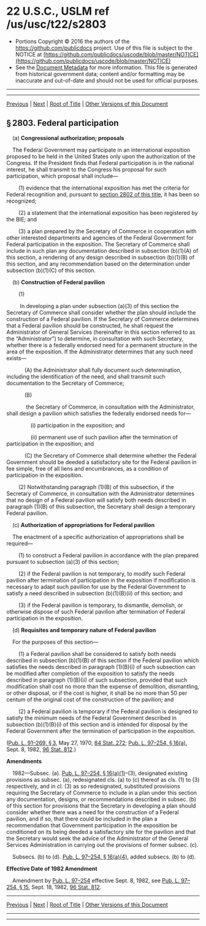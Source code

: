 ---
---

# 22 U.S.C., USLM ref /us/usc/t22/s2803

* Portions Copyright © 2016 the authors of the https://github.com/publicdocs project.
  Use of this file is subject to the NOTICE at [https://github.com/publicdocs/uscode/blob/master/NOTICE](https://github.com/publicdocs/uscode/blob/master/NOTICE)
* See the [Document Metadata](././../../../..//README.md) for more information.
  This file is generated from historical government data; content and/or formatting may be inaccurate and out-of-date and should not be used for official purposes.

----------
----------

[Previous](./../../../..//us/usc/t22/ch40/m__us_usc_t22_s2802.md) | [Next](./../../../..//us/usc/t22/ch40/m__us_usc_t22_s2804.md) | [Root of Title](./../../../../) | [Other Versions of this Document](https://publicdocs.github.io/go/links?ns=uslm&ref=%2Fus%2Fusc%2Ft22%2Fs2803)

## § 2803. Federal participation

    (a) __Congressional authorization; proposals__ 

    The Federal Government may participate in an international exposition proposed to be held in the United States only upon the authorization of the Congress. If the President finds that Federal participation is in the national interest, he shall transmit to the Congress his proposal for such participation, which proposal shall include—

        (1) evidence that the international exposition has met the criteria for Federal recognition and, pursuant to [section 2802 of this title][/us/usc/t22/s2802], it has been so recognized;

        (2) a statement that the international exposition has been registered by the BIE; and

        (3) a plan prepared by the Secretary of Commerce in cooperation with other interested departments and agencies of the Federal Government for Federal participation in the exposition. The Secretary of Commerce shall include in such plan any documentation described in subsection (b)(1)(A) of this section, a rendering of any design described in subsection (b)(1)(B) of this section, and any recommendation based on the determination under subsection (b)(1)(C) of this section.

    (b) __Construction of Federal pavilion__ 

        (1)

         In developing a plan under subsection (a)(3) of this section the Secretary of Commerce shall consider whether the plan should include the construction of a Federal pavilion. If the Secretary of Commerce determines that a Federal pavilion should be constructed, he shall request the Administrator of General Services (hereinafter in this section referred to as the “Administrator”) to determine, in consultation with such Secretary, whether there is a federally endorsed need for a permanent structure in the area of the exposition. If the Administrator determines that any such need exists—

            (A) the Administrator shall fully document such determination, including the identification of the need, and shall transmit such documentation to the Secretary of Commerce;

            (B)

             the Secretary of Commerce, in consultation with the Administrator, shall design a pavilion which satisfies the federally endorsed needs for—

                (i) participation in the exposition; and

                (ii) permanent use of such pavilion after the termination of participation in the exposition; and

            (C) the Secretary of Commerce shall determine whether the Federal Government should be deeded a satisfactory site for the Federal pavilion in fee simple, free of all liens and encumbrances, as a condition of participation in the exposition.

        (2) Notwithstanding paragraph (1)(B) of this subsection, if the Secretary of Commerce, in consultation with the Administrator determines that no design of a Federal pavilion will satisfy both needs described in paragraph (1)(B) of this subsection, the Secretary shall design a temporary Federal pavilion.

    (c) __Authorization of appropriations for Federal pavilion__ 

    The enactment of a specific authorization of appropriations shall be required—

        (1) to construct a Federal pavilion in accordance with the plan prepared pursuant to subsection (a)(3) of this section;

        (2) if the Federal pavilion is not temporary, to modify such Federal pavilion after termination of participation in the exposition if modification is necessary to adapt such pavilion for use by the Federal Government to satisfy a need described in subsection (b)(1)(B)(ii) of this section; and

        (3) if the Federal pavilion is temporary, to dismantle, demolish, or otherwise dispose of such Federal pavilion after termination of Federal participation in the exposition.

    (d) __Requisites and temporary nature of Federal pavilion__ 

    For the purposes of this section—

        (1) a Federal pavilion shall be considered to satisfy both needs described in subsection (b)(1)(B) of this section if the Federal pavilion which satisfies the needs described in paragraph (1)(B)(i) of such subsection can be modified after completion of the exposition to satisfy the needs described in paragraph (1)(B)(ii) of such subsection, provided that such modification shall cost no more than the expense of demolition, dismantling, or other disposal, or if the cost is higher, it shall be no more than 50 per centum of the original cost of the construction of the pavilion; and

        (2) a Federal pavilion is temporary if the Federal pavilion is designed to satisfy the minimum needs of the Federal Government described in subsection (b)(1)(B)(i) of this section and is intended for disposal by the Federal Government after the termination of participation in the exposition.

([Pub. L. 91–269, § 3][/us/pl/91/269/s3], May 27, 1970, [84 Stat. 272][/us/stat/84/272]; [Pub. L. 97–254, § 16(a)][/us/pl/97/254/s16/a], Sept. 8, 1982, [96 Stat. 812][/us/stat/96/812].)

 __Amendments__ 

    1982—Subsec. (a). [Pub. L. 97–254, § 16(a)(1)][/us/pl/97/254/s16/a/1]–(3), designated existing provisions as subsec. (a), redesignated cls. (a) to (c) thereof as cls. (1) to (3) respectively, and in cl. (3) as so redesignated, substituted provisions requiring the Secretary of Commerce to include in a plan under this section any documentation, designs, or recommendations described in subsec. (b) of this section for provisions that the Secretary in developing a plan should consider whether there was a need for the construction of a Federal pavilion, and if so, that there could be included in the plan a recommendation that Government participation in the exposition be conditioned on its being deeded a satisfactory site for the pavilion and that the Secretary would seek the advice of the Administrator of the General Services Administration in carrying out the provisions of former subsec. (c).

    Subsecs. (b) to (d). [Pub. L. 97–254, § 16(a)(4)][/us/pl/97/254/s16/a/4], added subsecs. (b) to (d).

 __Effective Date of 1982 Amendment__ 

    Amendment by [Pub. L. 97–254][/us/pl/97/254] effective Sept. 8, 1982, see [Pub. L. 97–254, § 15][/us/pl/97/254/s15], Sept. 18, 1982, [96 Stat. 812][/us/stat/96/812].

----------

[Previous](./../../../..//us/usc/t22/ch40/m__us_usc_t22_s2802.md) | [Next](./../../../..//us/usc/t22/ch40/m__us_usc_t22_s2804.md) | [Root of Title](./../../../../) | [Other Versions of this Document](https://publicdocs.github.io/go/links?ns=uslm&ref=%2Fus%2Fusc%2Ft22%2Fs2803)

----------
----------

[/us/usc/t22/s2802]: https://publicdocs.github.io/go/links?ns=uslm&ref=%2Fus%2Fusc%2Ft22%2Fs2802
[/us/pl/91/269/s3]: https://publicdocs.github.io/go/links?ns=uslm&ref=%2Fus%2Fpl%2F91%2F269%2Fs3
[/us/stat/84/272]: https://publicdocs.github.io/go/links?ns=uslm&ref=%2Fus%2Fstat%2F84%2F272
[/us/pl/97/254/s16/a]: https://publicdocs.github.io/go/links?ns=uslm&ref=%2Fus%2Fpl%2F97%2F254%2Fs16%2Fa
[/us/stat/96/812]: https://publicdocs.github.io/go/links?ns=uslm&ref=%2Fus%2Fstat%2F96%2F812
[/us/pl/97/254/s16/a/1]: https://publicdocs.github.io/go/links?ns=uslm&ref=%2Fus%2Fpl%2F97%2F254%2Fs16%2Fa%2F1
[/us/pl/97/254/s16/a/4]: https://publicdocs.github.io/go/links?ns=uslm&ref=%2Fus%2Fpl%2F97%2F254%2Fs16%2Fa%2F4
[/us/pl/97/254]: https://publicdocs.github.io/go/links?ns=uslm&ref=%2Fus%2Fpl%2F97%2F254
[/us/pl/97/254/s15]: https://publicdocs.github.io/go/links?ns=uslm&ref=%2Fus%2Fpl%2F97%2F254%2Fs15
[/us/stat/96/812]: https://publicdocs.github.io/go/links?ns=uslm&ref=%2Fus%2Fstat%2F96%2F812



